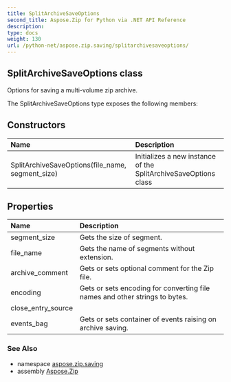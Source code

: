```yaml
---
title: SplitArchiveSaveOptions
second_title: Aspose.Zip for Python via .NET API Reference
description: 
type: docs
weight: 130
url: /python-net/aspose.zip.saving/splitarchivesaveoptions/
---
```


## SplitArchiveSaveOptions class

Options for saving a multi-volume zip archive.

The SplitArchiveSaveOptions type exposes the following members:
## Constructors
| Name | Description |
| :- | :- |
|SplitArchiveSaveOptions(file_name, segment_size)|Initializes a new instance of the SplitArchiveSaveOptions class|
## Properties
| Name | Description |
| :- | :- |
|segment_size|Gets the size of segment.|
|file_name|Gets the name of segments without extension.|
|archive_comment|Gets or sets optional comment for the Zip file.|
|encoding|Gets or sets encoding for converting file names and other strings to bytes.|
|close_entry_source|  |
|events_bag|Gets or sets container of events raising on archive saving.|

### See Also

* namespace [aspose.zip.saving](/zip/python-net/aspose.zip.saving/)
* assembly [Aspose.Zip](/zip/python-net/)

